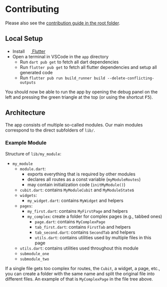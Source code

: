 # Contributing

Please also see the [contribution guide in the root folder](../CONTRIBUTING.md).

## Local Setup

- Install [<img src="https://user-images.githubusercontent.com/82543715/142913349-54aafb75-8938-4299-b308-ecd2c4a226e7.png" width="16" height="16"> Flutter](https://flutter.dev/docs/get-started/install)
- Open a terminal in VSCode in the `app` directory
  - Run `dart pub get` to fetch all dart dependencies
  - Run `flutter pub get` to fetch all flutter dependencies and setup all generated code
  - Run `flutter pub run build_runner build --delete-conflicting-outputs`

You should now be able to run the app by opening the debug panel on the left and pressing the green triangle at the top (or using the shortcut <kbd>F5</kbd>).

## Architecture

The app consists of multiple so-called modules. Our main modules correspond to the direct subfolders of `lib/`.

### Example Module

Structure of `lib/my_module`:

- `my_module`
  - `module.dart`:
    - exports everything that is required by other modules
    - declares all routes as a const variable (`myModuleRoutes`)
    - may contain initialization code (`initMyModule()`)
  - `cubit.dart`: contains `MyModuleCubit` and `MyModuleState`s
  - `widgets`:
    - `my_widget.dart`: contains `MyWidget` and helpers
  - `pages`:
    - `my_first.dart`: contains `MyFirstPage` and helpers
    - `my_complex`: create a folder for complex pages (e.g., tabbed ones)
      - `page.dart`: contains `MyComplexPage`
      - `tab_first.dart`: contains `FirstTab` and helpers
      - `tab_second.dart`: contains `SecondTab` and helpers
      - `utils.dart`: contains utilities used by multiple files in this page
  - `utils.dart`: contains utilities used throughout this module
  - `submodule_one`
  - `submodule_two`

If a single file gets too complex for routes, the `Cubit`, a widget, a page, etc., you can create a folder with the same name and split the original file into different files. An example of that is `MyComplexPage` in the file tree above.

